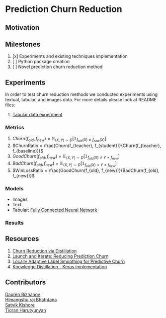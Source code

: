 # Prediction Churn Reduction

## Motivation


## Milestones
1. [x] Experiments and existing techniques implementation
2. [ ] Python package creation
3. [ ] Novel prediction churn reduction method 

## Experiments

In order to test churn reduction methods we conducted experiments using textual, tabular, and images data. For more details please look at README files:

1. [Tabular data experiment](experiments/tabular/README.md)

### Metrics
1. $Churn(f_{old}, f_{new}) = \mathbb{E}_{(X, Y) \sim D}{[\mathbb{1}_{f_{old}(X) \neq f_{new}(X)}]}$
2. $ChurnRatio = \frac{Churn(f_{teacher}, f_{student})}{Churn(f_{teacher}, f_{baseline})}$
3. $GoodChurn(f_{old}, f_{new}) = \mathbb{E}_{(X, Y) \sim D}{[\mathbb{1}_{f_{old}(X) \neq Y = f_{new}}]}$
4. $BadChurn(f_{old}, f_{new}) = \mathbb{E}_{(X, Y) \sim D}{[\mathbb{1}_{f_{old}(X) = Y \neq f_{new}}]}$
5. $WinLossRatio = \frac{GoodChurn(f_{old}, f_{new})}{BadChurn(f_{old}, f_{new})}$

### Models
- Images 
- Text
- Tabular: [Fully Connected Neural Network](experiments/tabular/models.py)

### Results


## Resources
1. [Churn Reduction via Distillation](https://arxiv.org/pdf/2106.02654.pdf)
2. [Launch and Iterate: Reducing Prediction Churn](https://papers.nips.cc/paper/2016/file/dc5c768b5dc76a084531934b34601977-Paper.pdf)
3. [Locally Adaptive Label Smoothing for Predictive Churn](https://arxiv.org/pdf/2102.05140.pdf)
4. [Knowledge Distillation - Keras implementation](https://keras.io/examples/vision/knowledge_distillation/) 

## Contributors
[Dauren Bizhanov](https://linkedin.com/in/dauren-bizhanov)  
[Himangshu raj Bhatntana]()  
[Satvik Kishore]()  
[Tigran Harutyunyan](https://linkedin/in/tigran-harutyunyan)  

